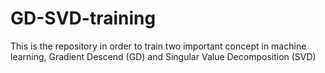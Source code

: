 # GD-SVD-training
This is the repository in order to train two important concept in machine learning, Gradient Descend (GD) and Singular Value Decomposition (SVD)
